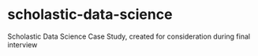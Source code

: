 # scholastic-data-science
Scholastic Data Science Case Study, created for consideration during final interview
